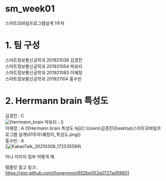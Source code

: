 # sm_week01
스마트모바일프로그램설계 1주차
# 1. 팀 구성   
  스마트정보통신공학과 201921036 김경진   
  스마트정보통신공학과 201921054 박유리   
  스마트정보통신공학과 201921083 이혜정   
  스마트정보통신공학과 201921104 홍수빈   
# 2. Herrmann brain 특성도
  김경진 : C   
  ![Herrmann_brain](https://user-images.githubusercontent.com/57963888/110297306-ad5bdc80-8036-11eb-9dce-d10abedbf7a3.jpg) 
  박유리 :  ()   
  이혜정 : A (![Hermann brain 특성도 hj](C:\Users\김경진\Desktop\스마트모바일프로그램 설계\01주차\혜정이_특성도.png))   
  홍수빈 : A   
  (![KakaoTalk_20210308_172535589](https://user-images.githubusercontent.com/76034369/110294599-65878600-8033-11eb-9206-55f5aae1f11a.png))   
  
아니 이미지 첨부 어떻게 해





템플릿 참고 링크 : https://gist.github.com/ihoneymon/652be052a0727ad59601
